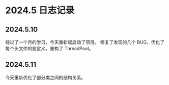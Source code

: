 # 2024.5 日志记录

## 2024.5.10

经过了一个月的学习，今天重新起启动了项目。
修复了发现的几个 BUG，优化了每个头文件的宏定义，重构了 ThreadPool。

## 2024.5.11

今天重新优化了部分类之间的结构关系。
